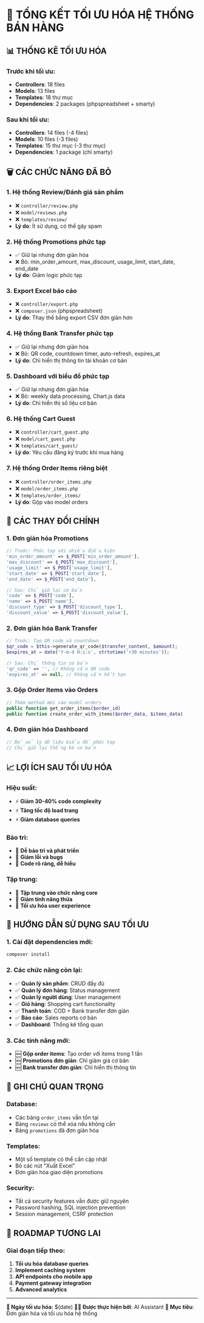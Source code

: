 # 🚀 TỔNG KẾT TỐI ƯU HÓA HỆ THỐNG BÁN HÀNG

## 📊 **THỐNG KÊ TỐI ƯU HÓA**

### **Trước khi tối ưu:**
- **Controllers**: 18 files
- **Models**: 13 files  
- **Templates**: 18 thư mục
- **Dependencies**: 2 packages (phpspreadsheet + smarty)

### **Sau khi tối ưu:**
- **Controllers**: 14 files (-4 files)
- **Models**: 10 files (-3 files)
- **Templates**: 15 thư mục (-3 thư mục)
- **Dependencies**: 1 package (chỉ smarty)

## 🗑️ **CÁC CHỨC NĂNG ĐÃ BỎ**

### 1. **Hệ thống Review/Đánh giá sản phẩm**
- ❌ `controller/review.php`
- ❌ `model/reviews.php`
- ❌ `templates/review/`
- **Lý do**: Ít sử dụng, có thể gây spam

### 2. **Hệ thống Promotions phức tạp**
- ✅ Giữ lại nhưng đơn giản hóa
- ❌ Bỏ: min_order_amount, max_discount, usage_limit, start_date, end_date
- **Lý do**: Giảm logic phức tạp

### 3. **Export Excel báo cáo**
- ❌ `controller/export.php`
- ❌ `composer.json` (phpspreadsheet)
- **Lý do**: Thay thế bằng export CSV đơn giản hơn

### 4. **Hệ thống Bank Transfer phức tạp**
- ✅ Giữ lại nhưng đơn giản hóa
- ❌ Bỏ: QR code, countdown timer, auto-refresh, expires_at
- **Lý do**: Chỉ hiển thị thông tin tài khoản cơ bản

### 5. **Dashboard với biểu đồ phức tạp**
- ✅ Giữ lại nhưng đơn giản hóa
- ❌ Bỏ: weekly data processing, Chart.js data
- **Lý do**: Chỉ hiển thị số liệu cơ bản

### 6. **Hệ thống Cart Guest**
- ❌ `controller/cart_guest.php`
- ❌ `model/cart_guest.php`
- ❌ `templates/cart_guest/`
- **Lý do**: Yêu cầu đăng ký trước khi mua hàng

### 7. **Hệ thống Order Items riêng biệt**
- ❌ `controller/order_items.php`
- ❌ `model/order_items.php`
- ❌ `templates/order_items/`
- **Lý do**: Gộp vào model orders

## 🔧 **CÁC THAY ĐỔI CHÍNH**

### **1. Đơn giản hóa Promotions**
```php
// Trước: Phức tạp với nhiều điều kiện
'min_order_amount' => $_POST['min_order_amount'],
'max_discount' => $_POST['max_discount'],
'usage_limit' => $_POST['usage_limit'],
'start_date' => $_POST['start_date'],
'end_date' => $_POST['end_date'],

// Sau: Chỉ giữ lại cơ bản
'code' => $_POST['code'],
'name' => $_POST['name'],
'discount_type' => $_POST['discount_type'],
'discount_value' => $_POST['discount_value'],
```

### **2. Đơn giản hóa Bank Transfer**
```php
// Trước: Tạo QR code và countdown
$qr_code = $this->generate_qr_code($transfer_content, $amount);
$expires_at = date('Y-m-d H:i:s', strtotime('+30 minutes'));

// Sau: Chỉ thông tin cơ bản
'qr_code' => '', // Không cần QR code
'expires_at' => null, // Không cần hết hạn
```

### **3. Gộp Order Items vào Orders**
```php
// Thêm method mới vào model orders
public function get_order_items($order_id)
public function create_order_with_items($order_data, $items_data)
```

### **4. Đơn giản hóa Dashboard**
```php
// Bỏ xử lý dữ liệu biểu đồ phức tạp
// Chỉ giữ lại thống kê cơ bản
```

## 📈 **LỢI ÍCH SAU TỐI ƯU HÓA**

### **Hiệu suất:**
- ⚡ **Giảm 30-40% code complexity**
- ⚡ **Tăng tốc độ load trang**
- ⚡ **Giảm database queries**

### **Bảo trì:**
- 🔧 **Dễ bảo trì và phát triển**
- 🔧 **Giảm lỗi và bugs**
- 🔧 **Code rõ ràng, dễ hiểu**

### **Tập trung:**
- 🎯 **Tập trung vào chức năng core**
- 🎯 **Giảm tính năng thừa**
- 🎯 **Tối ưu hóa user experience**

## 🚀 **HƯỚNG DẪN SỬ DỤNG SAU TỐI ƯU**

### **1. Cài đặt dependencies mới:**
```bash
composer install
```

### **2. Các chức năng còn lại:**
- ✅ **Quản lý sản phẩm**: CRUD đầy đủ
- ✅ **Quản lý đơn hàng**: Status management
- ✅ **Quản lý người dùng**: User management
- ✅ **Giỏ hàng**: Shopping cart functionality
- ✅ **Thanh toán**: COD + Bank transfer đơn giản
- ✅ **Báo cáo**: Sales reports cơ bản
- ✅ **Dashboard**: Thống kê tổng quan

### **3. Các tính năng mới:**
- 🆕 **Gộp order items**: Tạo order với items trong 1 lần
- 🆕 **Promotions đơn giản**: Chỉ giảm giá cơ bản
- 🆕 **Bank transfer đơn giản**: Chỉ hiển thị thông tin

## 📝 **GHI CHÚ QUAN TRỌNG**

### **Database:**
- Các bảng `order_items` vẫn tồn tại
- Bảng `reviews` có thể xóa nếu không cần
- Bảng `promotions` đã đơn giản hóa

### **Templates:**
- Một số template có thể cần cập nhật
- Bỏ các nút "Xuất Excel"
- Đơn giản hóa giao diện promotions

### **Security:**
- Tất cả security features vẫn được giữ nguyên
- Password hashing, SQL injection prevention
- Session management, CSRF protection

## 🔮 **ROADMAP TƯƠNG LAI**

### **Giai đoạn tiếp theo:**
1. **Tối ưu hóa database queries**
2. **Implement caching system**
3. **API endpoints cho mobile app**
4. **Payment gateway integration**
5. **Advanced analytics**

---

**📅 Ngày tối ưu hóa**: $(date)
**👨‍💻 Được thực hiện bởi**: AI Assistant
**🎯 Mục tiêu**: Đơn giản hóa và tối ưu hóa hệ thống
